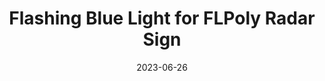 ---
layout: default
title: Flashing Blue Light for FLPoly Radar Sign
modal-id: 6
date: 2023-06-26
img: PDSign1.jpg
img_cap: The sign lit up and mounted
img1: PDSign2.jpg
img1_cap: The two circuits I created. Left is the smart one that senses light and turns on the LED; the right is the on/off toggle
img2: PDSign3.jpg
img3_cap: The circuit in situe
video: PDSignV.mp4
video_cap: The sign operating as intended
alt: image-alt
project-date: July 2023
client: Florida Poly PD
category: Mechanical Engineering/ECE
link:
Repolink: https://github.com/m-decicco/PolyPD
description: "&nbsp;&nbsp;&nbsp;&nbsp;In collaboration with the Florida Polytechnic University Police Department, I undertook the responsibility of enhancing their radar speed signage system to address the issue of speeding. The existing system, which relied on flashing yellow lights, had demonstrated inadequacy in mitigating speeding incidents. Our engineering challenge encompassed the integration of a flashing blue light from a decommissioned police vehicle into the system, with the aim of evaluating its potential to enhance road safety."

outcome: "&nbsp;&nbsp;&nbsp;&nbsp; Over the course of a couple weeks, I was able to research, design, prototype, test, and finalize the system. 
<br><br>
&nbsp;&nbsp;&nbsp;&nbsp;The final design uses two light sensors, a 12v relay, and an Arduino Nano for the logic. Basically, the light sensors monitor the test LEDs on the back of the panel and when they start to blink at 2 hz it knows the sign is flashing and therefore someone is speeding. This logic activates the blue LED.
<br><br>
&nbsp;&nbsp;&nbsp;&nbsp;In terms of reliability, there are two light sensors for redundancy and every hour a new low threshold is evaluated since ambient light can change within the sign. There is a timing relay that will reset the board if the LED is ever on for more than 30 seconds. The boards are all covered in a conformal coating to mitigate water. Also, the boards only connect to the battery through fused connections so a fatal error of my system will not damage the sign. The frame of the system was 3D printed using ASA so it will not degrade or warp over time. 
<br><br>
&nbsp;&nbsp;&nbsp;&nbsp;Overall, this was a fun and rewarding project that I get to see in action every day I come to work/school."
teammates: Mike Kalman
---